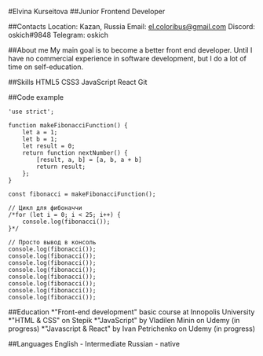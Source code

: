 #Elvina Kurseitova
##Junior Frontend Developer

##Contacts
Location: Kazan, Russia
Email: el.coloribus@gmail.com
Discord: oskich#9848
Telegram: oskich

##About me
My main goal is to become a better front end developer. Until I have no commercial experience in software development, but I do a lot of time on self-education.

##Skills
HTML5
CSS3
JavaScript
React
Git

##Code example
```
'use strict';

function makeFibonacciFunction() {
    let a = 1;
    let b = 1;
    let result = 0;
    return function nextNumber() {
        [result, a, b] = [a, b, a + b]
        return result;
    };
}

const fibonacci = makeFibonacciFunction();

// Цикл для фибоначчи
/*for (let i = 0; i < 25; i++) {
    console.log(fibonacci());
}*/

// Просто вывод в консоль
console.log(fibonacci());
console.log(fibonacci());
console.log(fibonacci());
console.log(fibonacci());
console.log(fibonacci());
console.log(fibonacci());
console.log(fibonacci());
console.log(fibonacci());
```

##Education
*"Front-end development" basic course at Innopolis University
*"HTML & CSS" on Stepik
*"JavaScript" by Vladilen Minin on Udemy (in progress)
*"Javascript & React" by Ivan Petrichenko on Udemy (in progress)

##Languages
English - Intermediate
Russian - native